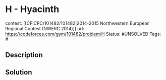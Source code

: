 # H - Hyacinth

contest: [[CFICPC/101482/101482|2014-2015 Northwestern European Regional Contest (NWERC 2014)]]
url: https://codeforces.com/gym/101482/problem/H
Status: #UNSOLVED
Tags: #

## Description

## Solution

